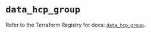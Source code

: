 # `data_hcp_group`

Refer to the Terraform Registry for docs: [`data_hcp_group`](https://registry.terraform.io/providers/hashicorp/hcp/0.100.0/docs/data-sources/group).

